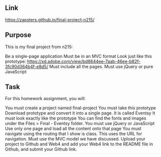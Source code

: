 ## Link
https://zapsters.github.io/final-project-n215/

## Purpose
This is my final project from n215:

Be a single-page application
Must be in an MVC format
Look just like this prototype: https://xd.adobe.com/view/bd8644ee-7aab-46ee-b82f-3fc90d364b4f-e8d5/
Must include all the pages.
Must use jQuery or pure JavaScript

## Task
For this homework assignment, you will:

You must create a project named final-project
You must take this prototype Download prototype and convert it into a single page. It is called Eventsy
It must look exactly like the prototype
You can find the fonts and images under the Files > Final - Eventsy folder.
You must use jQuery or JavaScript
Use only one page and load all the content onto that page
You must navigate using the routing that I show is class. This uses the URL for navigation.
Must use the MVC model we have discussed.
Upload your project to Github and Web4 and add your Web4 link to the README file in Github, and submit your Github link.
